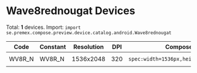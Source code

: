 # Wave8rednougat Devices

Total: **1** devices. Import: `import se.premex.compose.preview.device.catalog.android.Wave8rednougat`

| Code | Constant | Resolution | DPI | Compose Spec | Preview Usage |
|------|----------|------------|-----|-------------|---------------|
| WV8R_N | WV8R_N | 1536x2048 | 320 | `spec:width=1536px,height=2048px,dpi=320` | `@Preview(device = Wave8rednougat.WV8R_N)` |

<!-- Generated automatically. Do not edit manually. -->
